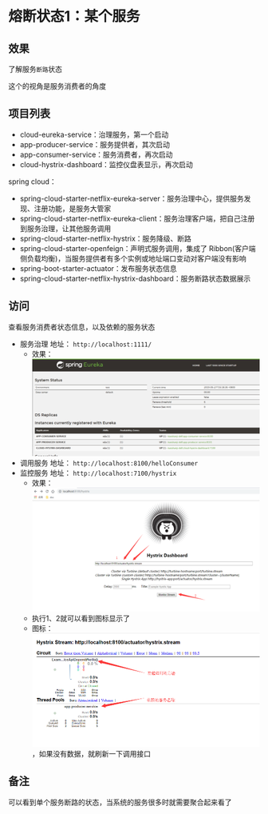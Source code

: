 # 熔断状态1：某个服务


##  效果

了解服务`断路`状态

这个的视角是服务消费者的角度


##  项目列表
- cloud-eureka-service：治理服务，第一个启动
- app-producer-service：服务提供者，其次启动
- app-consumer-service：服务消费者，再次启动
- cloud-hystrix-dashboard：监控仪盘表显示，再次启动

spring cloud：
- spring-cloud-starter-netflix-eureka-server：服务治理中心，提供服务发现、注册功能，是服务大管家
- spring-cloud-starter-netflix-eureka-client：服务治理客户端，把自己注册到服务治理，让其他服务调用
- spring-cloud-starter-netflix-hystrix：服务降级、断路
- spring-cloud-starter-openfeign：声明式服务调用，集成了 Ribbon(客户端侧负载均衡)，当服务提供者有多个实例或地址端口变动对客户端没有影响
- spring-boot-starter-actuator：发布服务状态信息
- spring-cloud-starter-netflix-hystrix-dashboard：服务断路状态数据展示

##  访问

查看服务消费者状态信息，以及依赖的服务状态

- 服务治理 地址： `http://localhost:1111/`
  - 效果： ![20190527151843](../images/20190527151843.png)
- 调用服务 地址： `http://localhost:8100/helloConsumer`
- 监控服务 地址： `http://localhost:7100/hystrix`
  - 效果：![20190516144207](../images/20190516144207.png)
  - 执行1、2就可以看到图标显示了
  - 图标：![20190527150929](../images/20190527150929.png)，如果没有数据，就刷新一下调用接口


##  备注

可以看到单个服务断路的状态，当系统的服务很多时就需要聚合起来看了
